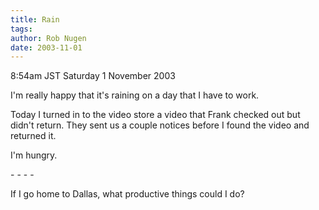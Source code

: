 ```yaml
---
title: Rain
tags: 
author: Rob Nugen
date: 2003-11-01
---
```


<p class=date>8:54am JST Saturday 1 November 2003</p>

<p>I'm really happy that it's raining on a day that I have to work.</p>

<p>Today I turned in to the video store a video that Frank checked out
but didn't return.  They sent us a couple notices before I found the
video and returned it.</p>

<p>I'm hungry.</p>

<p>- - - -</p>

<p>If I go home to Dallas, what productive things could I do?</p>
